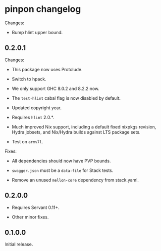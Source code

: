 # pinpon changelog

Changes:

  - Bump hlint upper bound.

## 0.2.0.1

Changes:

  - This package now uses Protolude.

  - Switch to hpack.

  - We only support GHC 8.0.2 and 8.2.2 now.

  - The `test-hlint` cabal flag is now disabled by default.

  - Updated copyright year.

  - Requires `hlint` 2.0.*.

  - Much improved Nix support, including a default fixed nixpkgs
    revision, Hydra jobsets, and Nix/Hydra builds against LTS package
    sets.

  - Test on `armv7l`.

Fixes:

  - All dependencies should now have PVP bounds.

  - `swagger.json` must be a `data-file` for Stack tests.

  - Remove an unused `mellon-core` dependency from stack.yaml.

## 0.2.0.0

- Requires Servant 0.11+.

- Other minor fixes.

## 0.1.0.0

Initial release.
